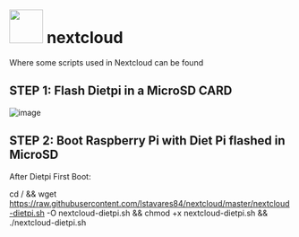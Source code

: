 # <img src="https://nextcloud.com/wp-content/uploads/2022/11/nextcloud-logo.svg" width="60" height="60"/> nextcloud
Where some scripts used in Nextcloud can be found

## STEP 1: Flash Dietpi in a MicroSD CARD

![image](https://github.com/lstavares84/nextcloud/assets/61010791/93afa86e-04e2-4ce7-9a22-0afddcfd0e37)

## STEP 2: Boot Raspberry Pi with Diet Pi flashed in MicroSD

After Dietpi First Boot:

cd / && wget https://raw.githubusercontent.com/lstavares84/nextcloud/master/nextcloud-dietpi.sh -O nextcloud-dietpi.sh && chmod +x nextcloud-dietpi.sh && ./nextcloud-dietpi.sh
